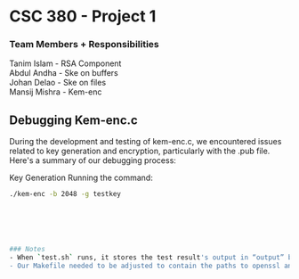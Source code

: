 # CSC 380 - Project 1
### Team Members + Responsibilities
Tanim Islam - RSA Component <br/>
Abdul Andha - Ske on buffers <br/>
Johan Delao - Ske on files <br/>
Mansij Mishra - Kem-enc <br/>

## Debugging Kem-enc.c

During the development and testing of kem-enc.c, we encountered issues related to key generation and encryption, particularly with the .pub file. Here's a summary of our debugging process:

Key Generation
Running the command:


```bash
./kem-enc -b 2048 -g testkey






### Notes
- When `test.sh` runs, it stores the test result's output in “output” but shows that it failed for ske-on-files. However, if we run `./ske-on-files-test` separately it works. 
- Our Makefile needed to be adjusted to contain the paths to openssl and GNP installations to satisfy our ARM based computers. 
